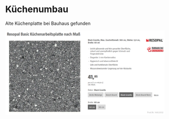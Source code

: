 # Küchenumbau

Alte Küchenplatte bei Bauhaus gefunden

![image-20210327175213728](../_bilder/image-20210327175213728.png)